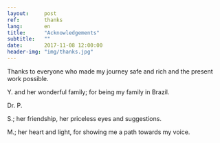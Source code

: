 ```yaml
---
layout:     post
ref:		thanks
lang: 		en
title:      "Acknowledgements"
subtitle:   ""
date:       2017-11-08 12:00:00
header-img: "img/thanks.jpg"
---
```


Thanks to everyone who made my journey safe and rich and the present work possible.

Y. and her wonderful family; for being my family in Brazil.

Dr. P.

S.; her friendship, her priceless eyes and suggestions.

M.; her heart and light, for showing me a path towards my voice.
